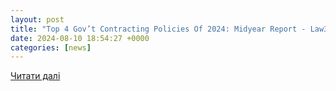 ```yaml
---
layout: post
title: "Top 4 Gov’t Contracting Policies Of 2024: Midyear Report - Law360"
date: 2024-08-10 18:54:27 +0000
categories: [news]
---
```


[Читати далі](https://www.law360.com/corporate/articles/1861357/top-4-gov-t-contracting-policies-of-2024-midyear-report)

